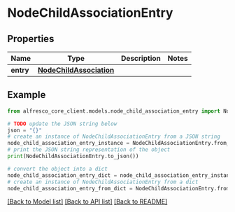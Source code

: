 # NodeChildAssociationEntry


## Properties

Name | Type | Description | Notes
------------ | ------------- | ------------- | -------------
**entry** | [**NodeChildAssociation**](NodeChildAssociation.md) |  | 

## Example

```python
from alfresco_core_client.models.node_child_association_entry import NodeChildAssociationEntry

# TODO update the JSON string below
json = "{}"
# create an instance of NodeChildAssociationEntry from a JSON string
node_child_association_entry_instance = NodeChildAssociationEntry.from_json(json)
# print the JSON string representation of the object
print(NodeChildAssociationEntry.to_json())

# convert the object into a dict
node_child_association_entry_dict = node_child_association_entry_instance.to_dict()
# create an instance of NodeChildAssociationEntry from a dict
node_child_association_entry_from_dict = NodeChildAssociationEntry.from_dict(node_child_association_entry_dict)
```
[[Back to Model list]](../README.md#documentation-for-models) [[Back to API list]](../README.md#documentation-for-api-endpoints) [[Back to README]](../README.md)


